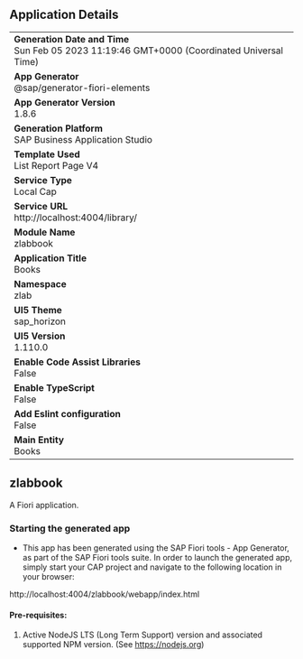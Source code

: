 ## Application Details
|               |
| ------------- |
|**Generation Date and Time**<br>Sun Feb 05 2023 11:19:46 GMT+0000 (Coordinated Universal Time)|
|**App Generator**<br>@sap/generator-fiori-elements|
|**App Generator Version**<br>1.8.6|
|**Generation Platform**<br>SAP Business Application Studio|
|**Template Used**<br>List Report Page V4|
|**Service Type**<br>Local Cap|
|**Service URL**<br>http://localhost:4004/library/
|**Module Name**<br>zlabbook|
|**Application Title**<br>Books|
|**Namespace**<br>zlab|
|**UI5 Theme**<br>sap_horizon|
|**UI5 Version**<br>1.110.0|
|**Enable Code Assist Libraries**<br>False|
|**Enable TypeScript**<br>False|
|**Add Eslint configuration**<br>False|
|**Main Entity**<br>Books|

## zlabbook

A Fiori application.

### Starting the generated app

-   This app has been generated using the SAP Fiori tools - App Generator, as part of the SAP Fiori tools suite.  In order to launch the generated app, simply start your CAP project and navigate to the following location in your browser:

http://localhost:4004/zlabbook/webapp/index.html

#### Pre-requisites:

1. Active NodeJS LTS (Long Term Support) version and associated supported NPM version.  (See https://nodejs.org)


